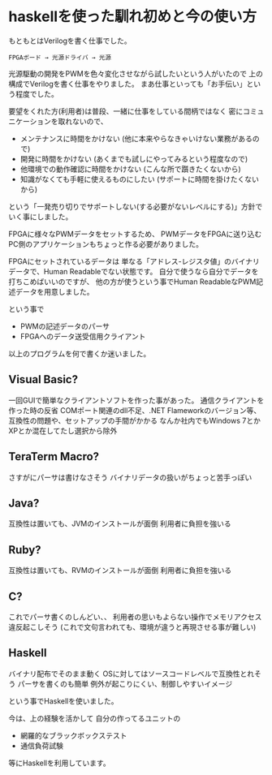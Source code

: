 haskellを使った馴れ初めと今の使い方
===================================

もともとはVerilogを書く仕事でした。

~~~~
FPGAボード → 光源ドライバ → 光源
~~~~


光源駆動の開発をPWMを色々変化させながら試したいという人がいたので
上の構成でVerilogを書く仕事をやりました。
まあ仕事といっても「お手伝い」という程度でした。

要望をくれた方(利用者)は普段、一緒に仕事をしている間柄ではなく
密にコミュニケーションを取れないので、

* メンテナンスに時間をかけない (他に本来やらなきゃいけない業務があるので)
* 開発に時間をかけない (あくまでも試しにやってみるという程度なので)
* 他環境での動作確認に時間をかけない (こんな所で躓きたくないから)
* 知識がなくても手軽に使えるものにしたい (サポートに時間を掛けたくないから)

という「一発売り切りでサポートしない(する必要がないレベルにする)」方針でいく事にしました。

FPGAに様々なPWMデータをセットするため、
PWMデータをFPGAに送り込むPC側のアプリケーションもちょっと作る必要がありました。

FPGAにセットされているデータは
単なる「アドレス-レジスタ値」のバイナリデータで、Human Readableでない状態です。
自分で使うなら自分でデータを打ちこめばいいのですが、
他の方が使うという事でHuman ReadableなPWM記述データを用意しました。


という事で

* PWMの記述データのパーサ
* FPGAへのデータ送受信用クライアント

以上のプログラムを何で書くか迷いました。

Visual Basic?
-------------
  一回GUIで簡単なクライアントソフトを作った事があった。
  通信クライアントを作った時の反省
  COMポート関連のdll不足、.NET Flameworkのバージョン等、
  互換性の問題や、セットアップの手間がかかる
  なんか社内でもWindows 7とかXPとか混在してたし選択から除外

TeraTerm Macro?
---------------
  さすがにパーサは書けなさそう
  バイナリデータの扱いがちょっと苦手っぽい

Java?
-----
  互換性は置いても、JVMのインストールが面倒
  利用者に負担を強いる

Ruby?
-----
  互換性は置いても、RVMのインストールが面倒
  利用者に負担を強いる

C?
--
  これでパーサ書くのしんどい、、
  利用者の思いもよらない操作でメモリアクセス違反起こしそう
  (これで文句言われても、環境が違うと再現させる事が難しい)

Haskell
-------
  バイナリ配布でそのまま動く
  OSに対してはソースコードレベルで互換性とれそう
  パーサを書くのも簡単
  例外が起こりにくい、制御しやすいイメージ


という事でHaskellを使いました。


今は、上の経験を活かして
自分の作ってるユニットの

* 網羅的なブラックボックステスト
* 通信負荷試験

等にHaskellを利用しています。

